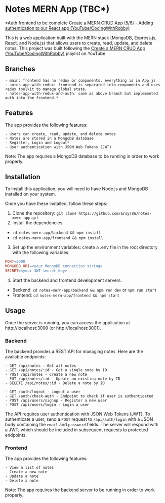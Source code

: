 # Notes MERN App (TBC\*)

\*Auth frontend to be complete [Create a MERN CRUD App (5/6) - Adding authentication to our React app (YouTube/CodingWithRobby)](https://www.youtube.com/watch?v=jcckC--ibmM&list=PL-LRDpVN2fZA-1igOQ6PDcqfBjS-vaC7w&index=5)

This is a web application built with the MERN stack (MongoDB, Express.js, React, and Node.js) that allows users to create, read, update, and delete notes. This project was built following the [Create a MERN CRUD App (YouTube/CodingWithRobby)](https://www.youtube.com/playlist?list=PL-LRDpVN2fZA-1igOQ6PDcqfBjS-vaC7w) playlist on YouTube.

## Branches

    - main: frontend has no redux or components, everything is in App.js
    - notes-app-with-redux: frontend is separated into components and uses redux toolkit to manage global state.
    - notes-app-with-redux-and-auth: same as above branch but implemented auth into the frontend.*

## Features

The app provides the following features:

    - Users can create, read, update, and delete notes
    - Notes are stored in a MongoDB database
    - Register, Login and Logout*
    - User authentication with JSON Web Tokens (JWT)

Note: The app requires a MongoDB database to be running in order to work properly.

## Installation

To install this application, you will need to have Node.js and MongoDB installed on your system.

Once you have these installed, follow these steps:

1. Clone the repository: `git clone https://github.com/arsy786/notes-mern-app.git`
2. Install the dependencies: 

- `cd notes-mern-app/backend && npm install` 
- `cd notes-mern-app/frontend && npm install`

3. Set up the environment variables: create a .env file in the root directory with the following variables:

```makefile
PORT=3000
MONGODB_URI=<your MongoDB connection string>
SECRET=<your JWT secret key>
```

4. Start the backend and frontend development servers:

- Backend: `cd notes-mern-app/backend && npm run dev` or `npm run start`
- Frontend: `cd notes-mern-app/frontend && npm start`

## Usage

Once the server is running, you can access the application at http://localhost:3000 (or http://localhost:3001).

### Backend

The backend provides a REST API for managing notes. Here are the available endpoints:

    - GET /api/notes - Get all notes
    - GET /api/notes/:id - Get a single note by ID
    - POST /api/notes - Create a new note
    - PUT /api/notes/:id - Update an existing note by ID
    - DELETE /api/notes/:id - Delete a note by ID
    
    - GET /auth/logout - Logout a user
    - GET /auth/check-auth - Endpoint to check if user is authenticated
    - POST /api/users/signup - Register a new user
    - POST /api/users/login - Login a user

The API requires user authentication with JSON Web Tokens (JWT). To authenticate a user, send a `POST` request to `/api/auth/login` with a JSON body containing the `email` and `password` fields. The server will respond with a JWT, which should be included in subsequent requests to protected endpoints.

### Frontend

The app provides the following features:

    - View a list of notes
    - Create a new note
    - Update a note
    - Delete a note

Note: The app requires the backend server to be running in order to work properly.
